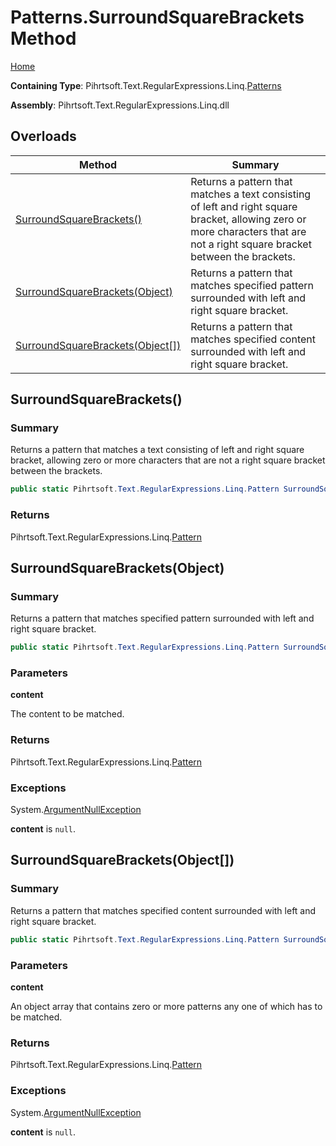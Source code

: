 # Patterns\.SurroundSquareBrackets Method

[Home](../../../../../../README.md)

**Containing Type**: Pihrtsoft\.Text\.RegularExpressions\.Linq\.[Patterns](../README.md)

**Assembly**: Pihrtsoft\.Text\.RegularExpressions\.Linq\.dll

## Overloads

| Method | Summary |
| ------ | ------- |
| [SurroundSquareBrackets()](#Pihrtsoft_Text_RegularExpressions_Linq_Patterns_SurroundSquareBrackets) | Returns a pattern that matches a text consisting of left and right square bracket, allowing zero or more characters that are not a right square bracket between the brackets\. |
| [SurroundSquareBrackets(Object)](#Pihrtsoft_Text_RegularExpressions_Linq_Patterns_SurroundSquareBrackets_System_Object_) | Returns a pattern that matches specified pattern surrounded with left and right square bracket\. |
| [SurroundSquareBrackets(Object\[\])](#Pihrtsoft_Text_RegularExpressions_Linq_Patterns_SurroundSquareBrackets_System_Object___) | Returns a pattern that matches specified content surrounded with left and right square bracket\. |

## SurroundSquareBrackets\(\) <a name="Pihrtsoft_Text_RegularExpressions_Linq_Patterns_SurroundSquareBrackets"></a>

### Summary

Returns a pattern that matches a text consisting of left and right square bracket, allowing zero or more characters that are not a right square bracket between the brackets\.

```csharp
public static Pihrtsoft.Text.RegularExpressions.Linq.Pattern SurroundSquareBrackets()
```

### Returns

Pihrtsoft\.Text\.RegularExpressions\.Linq\.[Pattern](../../Pattern/README.md)

## SurroundSquareBrackets\(Object\) <a name="Pihrtsoft_Text_RegularExpressions_Linq_Patterns_SurroundSquareBrackets_System_Object_"></a>

### Summary

Returns a pattern that matches specified pattern surrounded with left and right square bracket\.

```csharp
public static Pihrtsoft.Text.RegularExpressions.Linq.Pattern SurroundSquareBrackets(object content)
```

### Parameters

**content**

The content to be matched\.

### Returns

Pihrtsoft\.Text\.RegularExpressions\.Linq\.[Pattern](../../Pattern/README.md)

### Exceptions

System\.[ArgumentNullException](https://docs.microsoft.com/en-us/dotnet/api/system.argumentnullexception)

**content** is `null`\.

## SurroundSquareBrackets\(Object\[\]\) <a name="Pihrtsoft_Text_RegularExpressions_Linq_Patterns_SurroundSquareBrackets_System_Object___"></a>

### Summary

Returns a pattern that matches specified content surrounded with left and right square bracket\.

```csharp
public static Pihrtsoft.Text.RegularExpressions.Linq.Pattern SurroundSquareBrackets(params object[] content)
```

### Parameters

**content**

An object array that contains zero or more patterns any one of which has to be matched\.

### Returns

Pihrtsoft\.Text\.RegularExpressions\.Linq\.[Pattern](../../Pattern/README.md)

### Exceptions

System\.[ArgumentNullException](https://docs.microsoft.com/en-us/dotnet/api/system.argumentnullexception)

**content** is `null`\.

